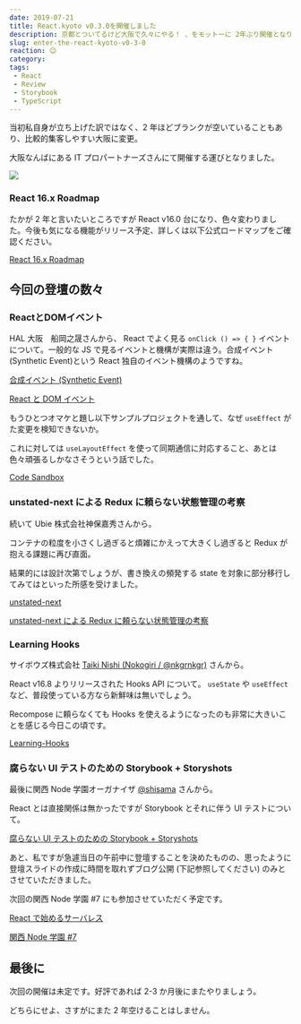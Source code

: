 ```yaml
---
date: 2019-07-21
title: React.kyoto v0.3.0を開催しました
description: 京都とついてるけど大阪で久々にやる！ 、をモットーに 2年ぶり開催となりました。
slug: enter-the-react-kyoto-v0-3-0
reaction: 😉
category: 
tags: 
 - React
 - Review
 - Storybook
 - TypeScript
---
```


当初私自身が立ち上げた訳ではなく、2 年ほどブランクが空いていることもあり、比較的集客しやすい大阪に変更。

大阪なんばにある IT プロパートナーズさんにて開催する運びとなりました。

![](https://i.imgur.com/7vmYGiT.jpg)

### React 16.x Roadmap

たかが 2 年と言いたいところですが React v16.0 台になり、色々変わりました。今後も気になる機能がリリース予定、詳しくは以下公式ロードマップをご確認ください。

<a class="link-preview" href="https://ja.reactjs.org/blog/2018/11/27/react-16-roadmap.html">React 16.x Roadmap</a>

## 今回の登壇の数々

### ReactとDOMイベント

HAL 大阪　船岡之晟さんから、 React でよく見る `onClick () => { }` イベントについて。一般的な JS で見るイベントと機構が実際は違う。合成イベント (Synthetic Event)という React 独自のイベント機構のようですね。

<a class="link-preview" href="https://ja.reactjs.org/docs/events.html">合成イベント (Synthetic Event)</a>

<a class="link-preview" href="https://docs.google.com/presentation/d/1bLvV1ykK2bqReA8dlqSsEqYHzdvHyrl-5loM5JptMMI/edit">React と DOM イベント</a>

もうひとつオマケと題し以下サンプルプロジェクトを通して、なぜ `useEffect` がた変更を検知できないか。

これに対しては `useLayoutEffect` を使って同期通信に対応すること、あとは色々頑張るしかなさそうという話でした。

<a class="link-preview" href="https://codesandbox.io/s/react-useeffect-chat-example-sjcq5">Code Sandbox</a>

### unstated-next による Redux に頼らない状態管理の考察

続いて Ubie 株式会社神保嘉秀さんから。

コンテナの粒度を小さくし過ぎると煩雑にかえって大きくし過ぎると Redux が抱える課題に再び直面。

結果的には設計次第でしょうが、書き換えの頻発する state を対象に部分移行してみてはといった所感を受けました。

<a class="link-preview" href="https://github.com/jamiebuilds/unstated-next">unstated-next</a>

<a class="link-preview" href="https://speakerdeck.com/jmblog/unstated-next-niyoru-redux-nilai-ranaizhuang-tai-guan-li-falsekao-cha">unstated-next による Redux に頼らない状態管理の考察</a>

### Learning Hooks

サイボウズ株式会社 [Taiki Nishi (Nokogiri / @nkgrnkgr)](https://twitter.com/nkgrnkgr) さんから。

React v16.8 よりリリースされた Hooks API について。 `useState` や `useEffect` など、普段使っている方なら新鮮味は無いでしょう。

Recompose に頼らなくても Hooks を使えるようになったのも非常に大きいことを感じる今日この頃です。

<a class="link-preview" href="https://speakerdeck.com/undefined_name/learning-hooks">Learning-Hooks</a>

### 腐らない UI テストのための Storybook + Storyshots

最後に関西 Node 学園オーガナイザ [@shisama](https://twitter.com/shisama) さんから。

React とは直接関係は無かったですが Storybook とそれに伴う UI テストについて。

<a class="link-preview" href="https://speakerdeck.com/masashi/number-react-kyoto-v0-dot-3-0">腐らない UI テストのための Storybook + Storyshots</a>

あと、私ですが急遽当日の午前中に登壇することを決めたものの、思ったように登壇スライドの作成に時間を取れずブログ公開 (下記参照してください) のみとさせていただきました。

次回の関西 Node 学園 #7 にも参加させていただく予定です。

<a class="link-preview" href="https://webneko.dev/posts/the-react-applications-in-serverless-architecture">React で始めるサーバレス</a>

<a class="link-preview" href="https://nodejs.connpass.com/event/137950/">関西 Node 学園 #7</a>

## 最後に

次回の開催は未定です。好評であれば 2-3 か月後にまたやりましょう。

どちらにせよ、さすがにまた 2 年空けることはしません。

